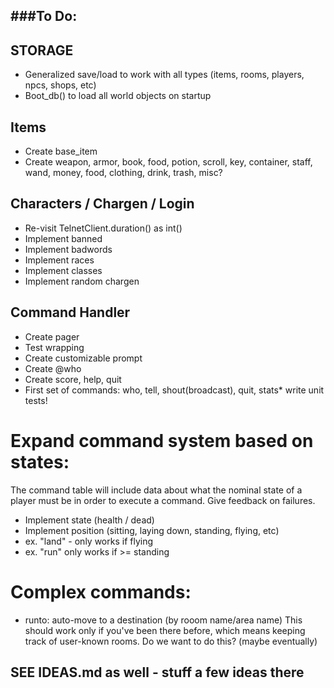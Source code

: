 ###To Do:
-----------------------------------------------------------------------------
## STORAGE

* Generalized save/load to work with all types (items, rooms, players, npcs, shops, etc)
* Boot_db() to load all world objects on startup


## Items

* Create base_item
* Create weapon, armor, book, food, potion, scroll, key, container, 
         staff, wand, money, food, clothing, drink, trash, misc?


## Characters / Chargen / Login
* Re-visit TelnetClient.duration() as int()
* Implement banned
* Implement badwords
* Implement races
* Implement classes
* Implement random chargen


## Command Handler

* Create pager
* Test wrapping
* Create customizable prompt
* Create @who
* Create score, help, quit
* First set of commands:  who, tell, shout(broadcast), quit, stats* write unit tests!

# Expand command system based on states:
The command table will include data about what the nominal state of a player
  must be in order to execute a command.  Give feedback on failures.

* Implement state (health / dead)
* Implement position (sitting, laying down, standing, flying, etc)
* ex. "land" - only works if flying
* ex. "run" only works if >= standing

# Complex commands:

* runto: auto-move to a destination (by rooom name/area name)
      This should work only if you've been there before, which means keeping
      track of user-known rooms.  Do we want to do this?  (maybe eventually)


## SEE IDEAS.md as well - stuff a few ideas there